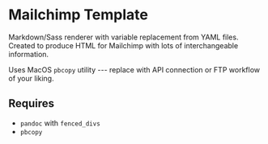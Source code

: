 # Mailchimp Template

Markdown/Sass renderer with variable replacement from YAML files.
Created to produce HTML for Mailchimp with lots of interchangeable information.

Uses MacOS `pbcopy` utility --- replace with API connection or FTP workflow of your liking.

## Requires

- `pandoc` with `fenced_divs`
- `pbcopy`
